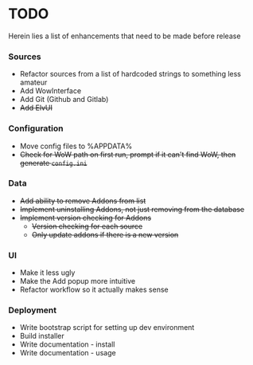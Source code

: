 # TODO
Herein lies a list of enhancements that need to be made before release

### Sources
* Refactor sources from a list of hardcoded strings to something less amateur
* Add WowInterface
* Add Git (Github and Gitlab)
* ~~Add ElvUI~~

### Configuration
* Move config files to %APPDATA%
* ~~Check for WoW path on first run, prompt if it can't find WoW, then generate `config.ini`~~

### Data
* ~~Add ability to remove Addons from list~~ 
* ~~Implement uninstalling Addons, not just removing from the database~~
* ~~Implement version checking for Addons~~
  * ~~Version checking for each source~~
  * ~~Only update addons if there is a new version~~

### UI
* Make it less ugly
* Make the Add popup more intuitive
* Refactor workflow so it actually makes sense

### Deployment
* Write bootstrap script for setting up dev environment
* Build installer
* Write documentation - install
* Write documentation - usage
